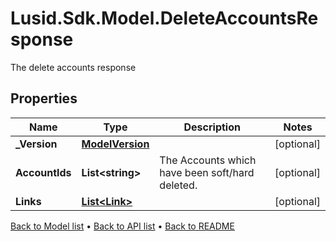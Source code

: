 # Lusid.Sdk.Model.DeleteAccountsResponse
The delete accounts response

## Properties

Name | Type | Description | Notes
------------ | ------------- | ------------- | -------------
**_Version** | [**ModelVersion**](ModelVersion.md) |  | [optional] 
**AccountIds** | **List&lt;string&gt;** | The Accounts which have been soft/hard deleted. | [optional] 
**Links** | [**List&lt;Link&gt;**](Link.md) |  | [optional] 

[Back to Model list](../README.md#documentation-for-models) &#8226; [Back to API list](../README.md#documentation-for-api-endpoints) &#8226; [Back to README](../README.md)

